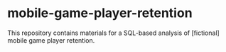 # mobile-game-player-retention

This repository contains materials for a SQL-based analysis of [fictional] mobile game player retention.
